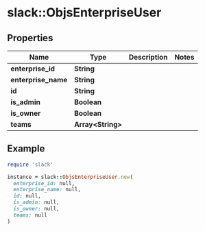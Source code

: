 # slack::ObjsEnterpriseUser

## Properties

| Name | Type | Description | Notes |
| ---- | ---- | ----------- | ----- |
| **enterprise_id** | **String** |  |  |
| **enterprise_name** | **String** |  |  |
| **id** | **String** |  |  |
| **is_admin** | **Boolean** |  |  |
| **is_owner** | **Boolean** |  |  |
| **teams** | **Array&lt;String&gt;** |  |  |

## Example

```ruby
require 'slack'

instance = slack::ObjsEnterpriseUser.new(
  enterprise_id: null,
  enterprise_name: null,
  id: null,
  is_admin: null,
  is_owner: null,
  teams: null
)
```

